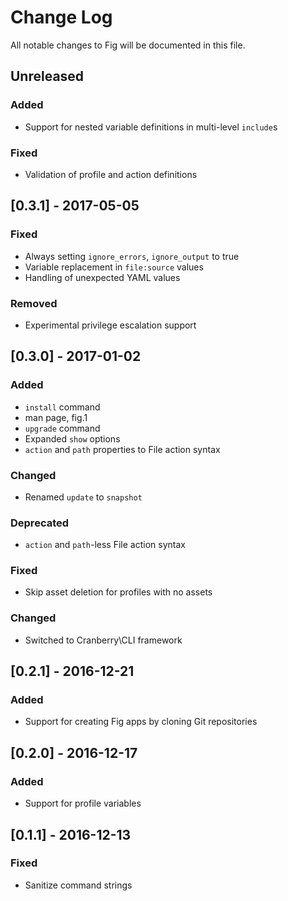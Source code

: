 # Change Log

All notable changes to Fig will be documented in this file.

## Unreleased
### Added
- Support for nested variable definitions in multi-level `include`s

### Fixed
- Validation of profile and action definitions

## [0.3.1] - 2017-05-05
### Fixed
- Always setting `ignore_errors`, `ignore_output` to true
- Variable replacement in `file:source` values
- Handling of unexpected YAML values

### Removed
- Experimental privilege escalation support

## [0.3.0] - 2017-01-02
### Added
- `install` command
- man page, fig.1
- `upgrade` command
- Expanded `show` options
- `action` and `path` properties to File action syntax

### Changed
- Renamed `update` to `snapshot`

### Deprecated
- `action` and `path`-less File action syntax

### Fixed
- Skip asset deletion for profiles with no assets

### Changed
- Switched to Cranberry\CLI framework

## [0.2.1] - 2016-12-21
### Added
- Support for creating Fig apps by cloning Git repositories

## [0.2.0] - 2016-12-17
### Added
- Support for profile variables

## [0.1.1] - 2016-12-13
### Fixed
- Sanitize command strings
